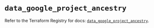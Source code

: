 # `data_google_project_ancestry`

Refer to the Terraform Registry for docs: [`data_google_project_ancestry`](https://registry.terraform.io/providers/hashicorp/google/6.41.0/docs/data-sources/project_ancestry).
